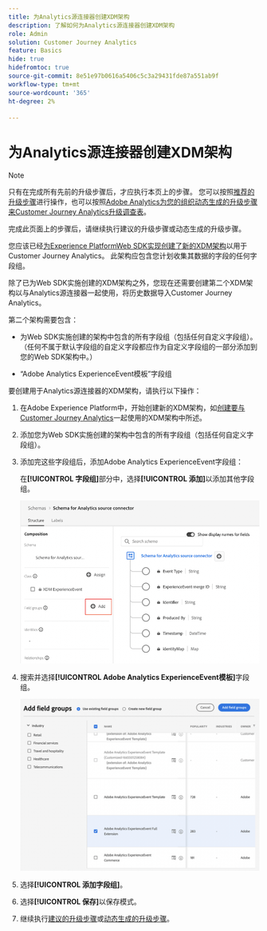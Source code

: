 ```yaml
---
title: 为Analytics源连接器创建XDM架构
description: 了解如何为Analytics源连接器创建XDM架构
role: Admin
solution: Customer Journey Analytics
feature: Basics
hide: true
hidefromtoc: true
source-git-commit: 8e51e97b0616a5406c5c3a29431fde87a551ab9f
workflow-type: tm+mt
source-wordcount: '365'
ht-degree: 2%

---
```


# 为Analytics源连接器创建XDM架构

>[!NOTE]
> 
>只有在完成所有先前的升级步骤后，才应执行本页上的步骤。 您可以按照[推荐的升级步骤](/help/getting-started/cja-upgrade/cja-upgrade-recommendations.md#recommended-upgrade-steps-for-most-organizations)进行操作，也可以按照[Adobe Analytics为您的组织动态生成的升级步骤来Customer Journey Analytics升级调查表](https://gigazelle.github.io/cja-ttv/)。
>
>完成此页面上的步骤后，请继续执行建议的升级步骤或动态生成的升级步骤。

您应该已经[为Experience PlatformWeb SDK实现创建了新的XDM架构](/help/getting-started/cja-upgrade/cja-upgrade-schema-create.md)以用于Customer Journey Analytics。 此架构应包含您计划收集其数据的字段的任何字段组。

除了已为Web SDK实施创建的XDM架构之外，您现在还需要创建第二个XDM架构以与Analytics源连接器一起使用，将历史数据导入Customer Journey Analytics。

第二个架构需要包含：

* 为Web SDK实施创建的架构中包含的所有字段组（包括任何自定义字段组）。 （任何不属于默认字段组的自定义字段都应作为自定义字段组的一部分添加到您的Web SDK架构中。）

* “Adobe Analytics ExperienceEvent模板”字段组

要创建用于Analytics源连接器的XDM架构，请执行以下操作：

1. 在Adobe Experience Platform中，开始创建新的XDM架构，如[创建要与Customer Journey Analytics](/help/getting-started/cja-upgrade/cja-upgrade-schema-create.md)一起使用的XDM架构中所述。

1. 添加您为Web SDK实施创建的架构中包含的所有字段组（包括任何自定义字段组）。

1. 添加完这些字段组后，添加Adobe Analytics ExperienceEvent字段组：

   在&#x200B;**[!UICONTROL 字段组]**&#x200B;部分中，选择&#x200B;**[!UICONTROL 添加]**&#x200B;以添加其他字段组。

   ![将字段组添加到架构](assets/schema-add-field-group.png)

1. 搜索并选择&#x200B;**[!UICONTROL Adobe Analytics ExperienceEvent模板]**&#x200B;字段组。

   ![添加Adobe Analytics ExperienceEvent字段组](assets/schema-experienceevent.png)

1. 选择&#x200B;**[!UICONTROL 添加字段组]**。

1. 选择&#x200B;**[!UICONTROL 保存]**&#x200B;以保存模式。

1. 继续执行[建议的升级步骤](/help/getting-started/cja-upgrade/cja-upgrade-recommendations.md#recommended-upgrade-steps-for-most-organizations)或[动态生成的升级步骤](https://gigazelle.github.io/cja-ttv/)。

